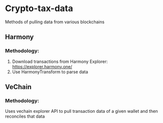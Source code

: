 # Crypto-tax-data
Methods of pulling  data from various blockchains

## Harmony
### Methodology:
1. Download transactions from Harmony Explorer: https://explorer.harmony.one/
2. Use HarmonyTransform to parse data

## VeChain
### Methodology:

Uses vechain explorer API to pull transaction data of a given wallet and then reconciles that data
